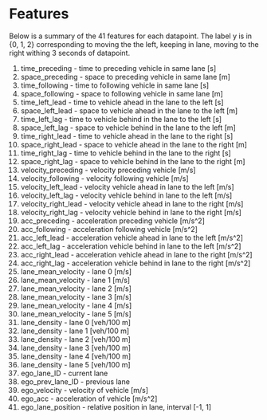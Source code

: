 # Features

Below is a summary of the 41 features for each datapoint. The label y is in {0, 1, 2} corresponding to moving the the left, keeping in lane, moving to the right withing 3 seconds of datapoint.

1. time_preceding - time to preceding vehicle in same lane [s]
2. space_preceding - space to preceding vehicle in same lane [m]
3. time_following - time to following vehicle in same lane [s]
4. space_following - space to following vehicle in same lane [m]
5. time_left_lead - time to vehicle ahead in the lane to the left [s]
6. space_left_lead - space to vehicle ahead in the lane to the left [m]
7. time_left_lag - time to vehicle behind in the lane to the left [s]
8. space_left_lag - space to vehicle behind in the lane to the left [m]
9. time_right_lead - time to vehicle ahead in the lane to the right [s]
10. space_right_lead - space to vehicle ahead in the lane to the right [m]
11. time_right_lag - time to vehicle behind in the lane to the right [s]
12. space_right_lag - space to vehicle behind in the lane to the right [m]
13. velocity_preceding - velocity preceding vehicle [m/s]
14. velocity_following - velocity following vehicle [m/s]
15. velocity_left_lead - velocity vehicle ahead in lane to the left [m/s]
16. velocity_left_lag - velocity vehicle behind in lane to the left [m/s]
17. velocity_right_lead - velocity vehicle ahead in lane to the right [m/s]
18. velocity_right_lag - velocity vehicle behind in lane to the right [m/s]
19. acc_preceding - acceleration preceding vehicle [m/s^2]
20. acc_following - acceleration following vehicle [m/s^2]
21. acc_left_lead - acceleration vehicle ahead in lane to the left [m/s^2]
22. acc_left_lag - acceleration vehicle behind in lane to the left [m/s^2]
23. acc_right_lead - acceleration vehicle ahead in lane to the right [m/s^2]
24. acc_right_lag - acceleration vehicle behind in lane to the right [m/s^2]
25. lane_mean_velocity - lane 0 [m/s]
26. lane_mean_velocity - lane 1 [m/s]
27. lane_mean_velocity - lane 2 [m/s]
28. lane_mean_velocity - lane 3 [m/s]
29. lane_mean_velocity - lane 4 [m/s]
30. lane_mean_velocity - lane 5 [m/s]
31. lane_density - lane 0 [veh/100 m]
32. lane_density - lane 1 [veh/100 m]
33. lane_density - lane 2 [veh/100 m]
34. lane_density - lane 3 [veh/100 m]
35. lane_density - lane 4 [veh/100 m]
36. lane_density - lane 5 [veh/100 m]
37. ego_lane_ID - current lane
38. ego_prev_lane_ID - previous lane
39. ego_velocity - velocity of vehicle [m/s]
40. ego_acc - acceleration of vehicle [m/s^2]
41. ego_lane_position - relative position in lane, interval [-1, 1]

